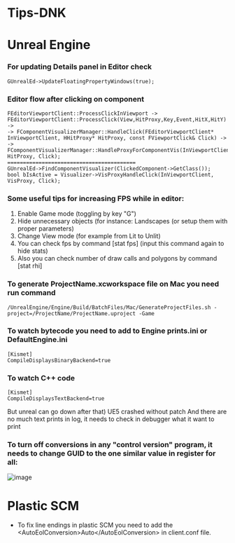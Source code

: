 # Tips-DNK

# Unreal Engine

### For updating Details panel in Editor check
```
GUnrealEd->UpdateFloatingPropertyWindows(true); 
```

### Editor flow after clicking on component
```
FEditorViewportClient::ProcessClickInViewport -> FEditorViewportClient::ProcessClick(View,HitProxy,Key,Event,HitX,HitY) ->
-> FComponentVisualizerManager::HandleClick(FEditorViewportClient* InViewportClient, HHitProxy* HitProxy, const FViewportClick& Click) ->
-> FComponentVisualizerManager::HandleProxyForComponentVis(InViewportClient, HitProxy, Click);
=========================================
GUnrealEd->FindComponentVisualizer(ClickedComponent->GetClass());
bool bIsActive = Visualizer->VisProxyHandleClick(InViewportClient, VisProxy, Click);
```

### Some useful tips for increasing FPS while in editor:

1. Enable Game mode (toggling by key "G")
2. Hide unnecessary objects (for instance: Landscapes (or setup them with proper parameters)
3. Change View mode (for example from Lit to Unlit)
4. You can check fps by command [stat fps] (input this command again to hide stats)
5. Also you can check number of draw calls and polygons by command [stat rhi]

### To generate ProjectName.xcworkspace file on Mac you need run command
```
/UnrealEngine/Engine/Build/BatchFiles/Mac/GenerateProjectFiles.sh -project=/ProjectName/ProjectName.uproject -Game
```

### To watch bytecode you need to add to Engine prints.ini or DefaultEngine.ini
```
[Kismet]
CompileDisplaysBinaryBackend=true
```

### To watch C++ code 
```
[Kismet]
CompileDisplaysTextBackend=true
```

But unreal can go down after that) UE5 crashed without patch
And there are no much text prints in log, it needs to check in debugger what it want to print


### To turn off conversions in any "control version" program, it needs to change GUID to the one similar value in register for all:
![image](https://user-images.githubusercontent.com/14108292/154050415-724f22a9-745f-4e0c-b269-c389515725f3.png)



# Plastic SCM

 - To fix line endings in plastic SCM you need to add the \<AutoEolConversion\>Auto\</AutoEolConversion\> in client.conf file.
